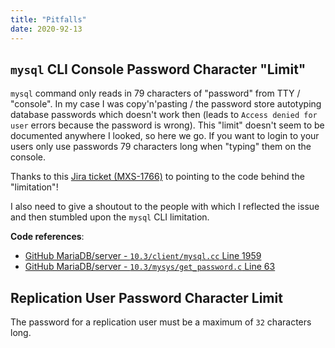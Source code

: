 ```yaml
---
title: "Pitfalls"
date: 2020-92-13
---
```


## `mysql` CLI Console Password Character "Limit"

`mysql` command only reads in 79 characters of "password" from TTY / "console". In my case I was copy'n'pasting / the password store autotyping database passwords which doesn't work then (leads to `Access denied for user` errors because the password is wrong).
This "limit" doesn't seem to be documented anywhere I looked, so here we go. If you want to login to your users only use passwords 79 characters long when "typing" them on the console.

Thanks to this [Jira ticket (MXS-1766)](https://jira.mariadb.org/browse/MXS-1766) to pointing to the code behind the "limitation"!

I also need to give a shoutout to the people with which I reflected the issue and then stumbled upon the `mysql` CLI limitation.

**Code references**:

* [GitHub MariaDB/server - `10.3/client/mysql.cc` Line 1959](https://github.com/MariaDB/server/blob/10.3/client/mysql.cc#L1959)
* [GitHub MariaDB/server - `10.3/mysys/get_password.c` Line 63](https://github.com/MariaDB/server/blob/10.3/mysys/get_password.c#L63)

## Replication User Password Character Limit

The password for a replication user must be a maximum of `32` characters long.
